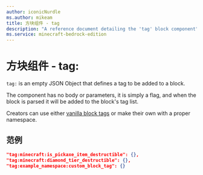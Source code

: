 ```yaml
---
author: iconicNurdle
ms.author: mikeam
title: 方块组件 - tag
description: "A reference document detailing the 'tag' block component"
ms.service: minecraft-bedrock-edition
---
```


# 方块组件 - tag:

`tag:` is an empty JSON Object that defines a tag to be added to a block. 

The component has no body or parameters, it is simply a flag, and when the block is parsed it will be added to the block's tag list. 

Creators can use either [vanilla block tags](../VanillaBlockTags.md) or make their own with a proper namespace. 

## 范例

```json
"tag:minecraft:is_pickaxe_item_destructible": {},
"tag:minecraft:diamond_tier_destructible": {},
"tag:example_namespace:custom_block_tag": {}
```
